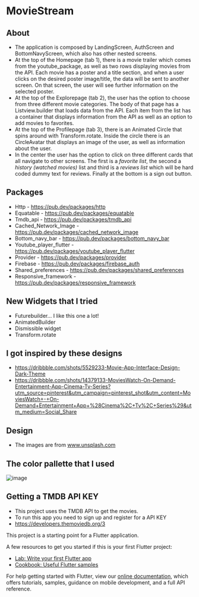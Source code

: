 # MovieStream

## About
- The application is composed by LandingScreen, AuthScreen and BottomNavyScreen, which also has other nested screens. 
- At the top of the Homepage (tab 1), there is a movie trailer which comes from the youtube_package, as well as two rows displaying movies from the API. Each movie has a poster and a title section, and when a user clicks on the desired poster image/title, the data will be sent to another screen. On that screen, the user will see further information on the selected poster.
- At the top of the Explorepage (tab 2), the user has the option to choose from three different movie categories. The body of that page has a Listview.builder that loads data from the API. Each item from the list has a container that displays information from the API as well as an option to add movies to favorites. 
- At the top of the Profilepage (tab 3), there is an Animated Circle that spins around with Transform.rotate. Inside the circle there is an CircleAvatar that displays an image of the user, as well as information about the user.
- In the center the user has the option to click on three different cards that all navigate to other screens. The first is a <em>favorite list</em>, the second a <em>history (watched movies)</em> list and third is a <em>reviews list</em> which will be hard coded dummy text for reviews. Finally at the bottom is a sign out button.

## Packages
- Http - https://pub.dev/packages/http
- Equatable - https://pub.dev/packages/equatable
- Tmdb_api - https://pub.dev/packages/tmdb_api
- Cached_Network_Image - https://pub.dev/packages/cached_network_image
- Bottom_navy_bar - https://pub.dev/packages/bottom_navy_bar
- Youtube_player_flutter - https://pub.dev/packages/youtube_player_flutter
- Provider - https://pub.dev/packages/provider
- Firebase - https://pub.dev/packages/firebase_auth
- Shared_preferences - https://pub.dev/packages/shared_preferences
- Responsive_framework - https://pub.dev/packages/responsive_framework

## New Widgets that I tried
- Futurebuilder... I like this one a lot!<br>
- AnimatedBuilder<br>
- Dismissible widget<br>
- Transform.rotate<br>

 ## I got inspired by these designs
- https://dribbble.com/shots/5529233-Movie-App-Interface-Design-Dark-Theme
- https://dribbble.com/shots/14379133-MoviesWatch-On-Demand-Entertainment-App-Cinema-Tv-Series?utm_source=pinterest&utm_campaign=pinterest_shot&utm_content=MoviesWatch+-+On-Demand+Entertainment+App+%28Cinema%2C+Tv%2C+Series%29&utm_medium=Social_Share<br>

## Design
- The images are from www.unsplash.com

## The color pallette that I used
![image](https://user-images.githubusercontent.com/44742460/132573409-3adc994f-52e1-459c-8675-2a79ab363a8f.png)





## Getting a TMDB API KEY
- This project uses the TMDB API to get the movies. 
- To run this app you need to sign up and register for a API KEY
- https://developers.themoviedb.org/3

This project is a starting point for a Flutter application.

A few resources to get you started if this is your first Flutter project:

- [Lab: Write your first Flutter app](https://flutter.dev/docs/get-started/codelab)
- [Cookbook: Useful Flutter samples](https://flutter.dev/docs/cookbook)

For help getting started with Flutter, view our
[online documentation](https://flutter.dev/docs), which offers tutorials,
samples, guidance on mobile development, and a full API reference.
